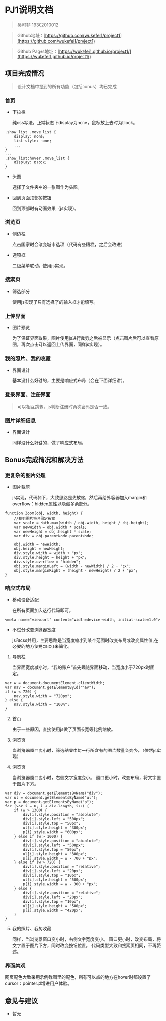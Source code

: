# PJ1说明文档

>   吴可非 19302010012

>   Github地址：[https://github.com/wukefei1/project1](https://github.com/wukefei1/project1)

>   Github Pages地址：[https://wukefei1.github.io/project1/](https://wukefei1.github.io/project1/)

## 项目完成情况
>   设计文档中提到的所有功能（包括bonus）均已完成

### 首页

* 下拉栏

    纯css写法。正常状态下display为none，鼠标放上去时为block。

```
.show_list .move_list {
    display: none;
    list-style: none;
    ...
}
...
.show_list:hover .move_list {
    display: block;
}
```

* 头图

    选择了文件夹中的一张图作为头图。

* 回到页面顶部的按钮

    回到顶部时有动画效果（js实现）。

### 浏览页

* 侧边栏

    点击国家时会改变城市选项（代码有些糟糕，之后会改进）

* 选项框

    二级菜单联动，使用js实现。

### 搜索页

* 筛选部分

    使用js实现了只有选择了的输入框才能填写。

### 上传界面

* 图片预览

    为了保证界面效果，图片使用js进行裁剪之后被显示（点击图片后可以查看原图，再次点击可以返回上传界面，同样js实现）。

### 我的照片、我的收藏

* 界面设计

    基本没什么好讲的，主要是响应式布局（会在下面详细讲）。

### 登录界面、注册界面

>可以相互跳转，js判断注册时两次密码是否一致。

### 图片详细信息

* 界面设计

    同样没什么好讲的，做了响应式布局。





## Bonus完成情况和解决方法

### 更复杂的图片处理
* 图片裁剪

    js实现，代码如下，大致思路是先放缩，然后再给外容器加入margin和overflow：hidden属性以隐藏多余部分。

```
function Zoom(obj, width, height) {
    //裁剪图片符合固定长宽
    var scale = Math.max(width / obj.width, height / obj.height);
    var newWidth = obj.width * scale;
    var newHeight = obj.height * scale;
    var div = obj.parentNode.parentNode;

    obj.width = newWidth;
    obj.height = newHeight;
    div.style.width = width + "px";
    div.style.height = height + "px";
    div.style.overflow = "hidden";
    obj.style.marginLeft = (width - newWidth) / 2 + "px";
    obj.style.marginRight = (height - newHeight) / 2 + "px";
}
```

### 响应式布局
* 移动设备适配

    在所有页面加入这行代码即可。
```
<meta name="viewport" content="width=device-width, initial-scale=1.0">
```

* 不过分改变浏览器宽度

    js和css并用，主要思路是当宽度缩小到某个范围时改变布局或改变属性值,在必要的地方使用calc()来简化。

 1. 导航栏

    当界面宽度减小时，“我的账户”首先跟随界面移动，当宽度小于720px时固定。
```
var w = document.documentElement.clientWidth;
var nav = document.getElementById("nav");
if (w < 720) {
    nav.style.width = "720px";
} else {
    nav.style.width = "100%";
}
```

 2. 首页

    由于一些原因，直接使用js做了页面长宽等比例缩放。

 3. 浏览页

    当浏览器窗口变小时，筛选结果中每一行所含有的图片数量会变少。（依然js实现）

 4. 浏览页

    当浏览器窗口变小时，右侧文字宽度变小。
    窗口更小时，改变布局，将文字置于图片下方。
```
var div = document.getElementsByName("div");
var ul = document.getElementsByName("ul");
var p = document.getElementsByName("p");
for (var i = 0; i < div.length; i++) {
    if (w > 1300) {
        div[i].style.position = "absolute";
        div[i].style.left = "500px";
        div[i].style.top = "50px";
        ul[i].style.height = "300px";
        p[i].style.width = "600px";
    } else if (w > 1000) {
        div[i].style.position = "absolute";
        div[i].style.left = "500px";
        div[i].style.top = "50px";
        ul[i].style.height = "300px";
        p[i].style.width = w - 700 + "px";
    } else if (w > 720) {
        div[i].style.position = "relative";
        div[i].style.left = "20px";
        div[i].style.top = "10px";
        ul[i].style.height = "500px";
        p[i].style.width = w - 300 + "px";
    } else {
        div[i].style.position = "relative";
        div[i].style.left = "20px";
        div[i].style.top = "10px";
        ul[i].style.height = "500px";
        p[i].style.width = "420px";
    }
}
```

 5. 我的照片、我的收藏

    同样，当浏览器窗口变小时，右侧文字宽度变小。
    窗口更小时，改变布局，将文字置于图片下方，同时改变按钮位置。
    代码类型大致和搜索页相同，不再赘述。

### 界面美观
网页配色大致采用示例截图里的配色，所有可以点的地方在hover时都设置了cursor：pointer以增进用户体验。

## 意见与建议
* 暂无

